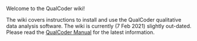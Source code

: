 Welcome to the QualCoder wiki!

The wiki covers instructions to install and use the QualCoder qualitative data analysis software.
The wiki is currently (7 Feb 2021) slightly out-dated. Please read the [QualCoder Manual](https://github.com/ccbogel/QualCoder/blob/master/QualCoder_Manual.pdf) for the latest information.
